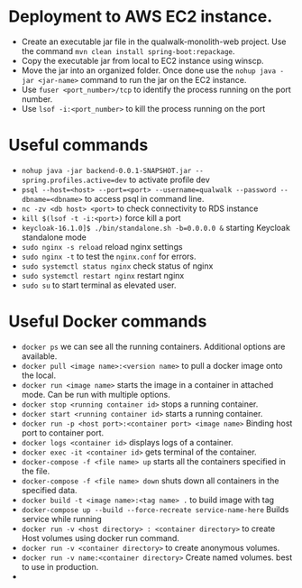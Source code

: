 # Deployment to AWS EC2 instance.
- Create an executable jar file in the qualwalk-monolith-web project. Use the command `mvn clean install spring-boot:repackage`.
- Copy the executable jar from local to EC2 instance using winscp.
- Move the jar into an organized folder. Once done use the `nohup java -jar <jar-name>` command to run the jar on the EC2 instance.
- Use `fuser <port_number>/tcp` to identify the process running on the port number. 
- Use `lsof -i:<port_number>` to kill the process running on the port

# Useful commands
- `nohup java -jar backend-0.0.1-SNAPSHOT.jar --spring.profiles.active=dev` to activate profile dev
- `psql --host=<host> --port=<port> --username=qualwalk --password --dbname=<dbname>` to access psql in command line.
- `nc -zv <db host> <port>` to check connectivity to RDS instance
- `kill $(lsof -t -i:<port>)` force kill a port
- `keycloak-16.1.0]$ ./bin/standalone.sh -b=0.0.0.0 &` starting Keycloak standalone mode
- `sudo nginx -s reload` reload nginx settings
- `sudo nginx -t` to test the `nginx.conf` for errors.
- `sudo systemctl status nginx` check status of nginx
- `sudo systemctl restart nginx` restart nginx
- `sudo su` to start terminal as elevated user.

# Useful Docker commands
- `docker ps` we can see all the running containers. Additional options are available.
- `docker pull <image name>:<version name>` to pull a docker image onto the local.
- `docker run <image name>` starts the image in a container in attached mode. Can be run with multiple options.
- `docker stop <running container id>` stops a running container.
- `docker start <running container id>` starts a running container.
- `docker run -p <host port>:<container port> <image name>` Binding host port to container port.
- `docker logs <container id>` displays logs of a container.
- `docker exec -it <container id>` gets terminal of the container.
- `docker-compose -f <file name> up` starts all the containers specified in the file.
- `docker-compose -f <file name> down` shuts down all containers in the specified data.
- `docker build -t <image name>:<tag name> .` to build image with tag <tag name>
- `docker-compose up --build --force-recreate service-name-here` Builds service while running
- `docker run -v <host directory> : <container directory>` to create Host volumes using docker run command.
- `docker run -v <container directory>` to create anonymous volumes.
- `docker run -v name:<container directory>` Create named volumes. best to use in production.
- 